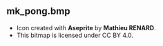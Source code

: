 ## mk_pong.bmp

- Icon created with **Aseprite** by **Mathieu RENARD**. 
- This bitmap is licensed under CC BY 4.0.
